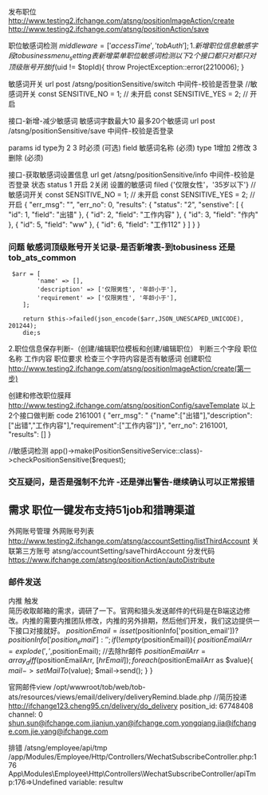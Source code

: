 发布职位
http://www.testing2.ifchange.com/atsng/positionImageAction/create
http://www.testing2.ifchange.com/atsng/positionAction/save




职位敏感词检测
$middleware = ['accessTime', 'tobAuth'];
1.新增职位信息敏感字段
tobusiness  menu_setting 表新增菜单 职位敏感词检测
以下2个接口都只对
都只对顶级账号开放
if ($uid != $topId){
        throw ProjectException::error(2210006);
}

敏感词开关
url post  /atsng/positionSensitive/switch 中间件-校验是否登录
//敏感词开关
const SENSITIVE_NO = 1;    // 未开启
const SENSITIVE_YES = 2;    // 开启

接口-新增-减少敏感词
敏感词字数最大10 最多20个敏感词
url post  /atsng/positionSensitive/save 中间件-校验是否登录

params 
id  type为 2  3 时必须 (可选)
field 敏感词名称 (必须)
type 1增加 2修改  3删除 (必须)


接口-获取敏感词设置信息
url get /atsng/positionSensitive/info 中间件-校验是否登录
状态 status 1 开启  2关闭
设置的敏感词 filed {'仅限女性'，'35岁以下'}
//敏感词开关
const SENSITIVE_NO = 1;    // 未开启
const SENSITIVE_YES = 2;    // 开启
{
    "err_msg": "",
    "err_no": 0,
    "results": {
        "status": "2",
        "senstive": [
            {
                "id": 1,
                "field": "出错"
            },
            {
                "id": 2,
                "field": "工作内容"
            },
            {
                "id": 3,
                "field": "作内"
            },
            {
                "id": 5,
                "field": "ww"
            },
            {
                "id": 6,
                "field": "工作112"
            }
        ]
    }
}

### 问题 敏感词顶级账号开关记录-是否新增表-到tobusiness 还是 tob_ats_common
     $arr = [
            'name' => [],
            'description' => ['仅限男性', '年龄小于'],
            'requirement' => ['仅限男性', '年龄小于'],
        ];

        return $this->failed(json_encode($arr,JSON_UNESCAPED_UNICODE), 201244);
        die;s


  
2.职位信息保存判断-（创建/编辑职位模板和创建/编辑职位）
 判断三个字段 职位名称 工作内容 职位要求  检查三个字符内容是否有敏感词
 创建职位
 http://www.testing2.ifchange.com/atsng/positionImageAction/create(第一步)

 创建和修改职位膜拜
 http://www.testing2.ifchange.com/atsng/positionConfig/saveTemplate
 以上2个接口做判断
 code 2161001 
{
    "err_msg": " {\"name\":[\"出错\"],\"description\":[\"出错\",\"工作内容\"],\"requirement\":[\"工作内容\"]}",
    "err_no": 2161001,
    "results": []
}

//敏感词检测
app()->make(PositionSensitiveService::class)->checkPositionSensitive($request);
### 交互疑问，是否是强制不允许 -还是弹出警告-继续确认可以正常报错

## 需求 职位一键发布支持51job和猎聘渠道

外网账号管理
外网账号列表
http://www.testing2.ifchange.com/atsng/accountSetting/listThirdAccount
关联第三方账号
atsng/accountSetting/saveThirdAccount
分发代码
https://www.ifchange.com/atsng/positionAction/autoDistribute

### 邮件发送
内推  触发  
简历收取邮箱的需求，调研了一下。官网和猎头发送邮件的代码是在B端这边修改。内推的需要内推团队修改，内推的另外排期，然后他们开发，我们这边提供一下接口对接就好。
$positionEmail = isset($positionInfo['position_email'])?$positionInfo['position_email']:'';
if(!empty($positionEmail)){
    $positionEmailArr = explode(',',$positionEmail);
    //去除hr邮件
    $positionEmailArr = array_diff($positionEmailArr, [$hrEmail]);
    foreach ($positionEmailArr as $value){
        $mail->setMailTo($value);
        $mail->send();
    }
}


官网邮件view
/opt/wwwroot/tob/web/tob-ats/resources/views/email/delivery/deliveryRemind.blade.php
//简历投递
http://ifchange123.cheng95.cn/delivery/do_delivery
position_id: 67748408
channel: 0
shun.sun@ifchange.com,jianjun.yan@ifchange.com,yongqiang.jia@ifchange.com,jie.yang@ifchange.com

排错
	/atsng/employee/api/tmp	/app/Modules/Employee/Http/Controllers/WechatSubscribeController.php:176	App\Modules\Employee\Http\Controllers\WechatSubscribeController/apiTmp:176=>Undefined variable: resultw